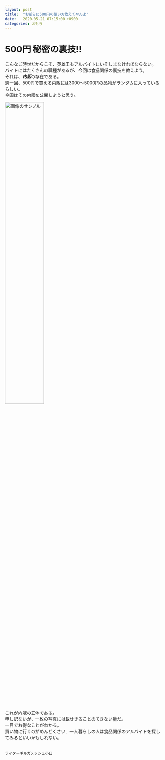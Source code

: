 ```yaml
---
layout: post
title:  "お前らに500円の使い方教えてやんよ"
date:   2020-05-21 07:15:00 +0900
categories: おもろ
---
```

# 500円 秘密の裏技!!
こんなご時世だからこそ、英雄王もアルバイトにいそしまなければならない。  
バイトにはたくさんの職種があるが、今回は食品関係の裏技を教えよう。  
それは、***内販***の存在である。  
週一回、500円で買える内販には3000～5000円の品物がランダムに入っているらしい。  
今回はその内販を公開しようと思う。  

<img src="https://user-images.githubusercontent.com/65491096/82501133-b45d4100-9b2f-11ea-94f0-ad255b840dd9.JPG" alt="画像のサンプル" width="50%" height="50%">   

これが内販の正体である。  
申し訳ないが、一枚の写真には載せきることのできない量だ。  
一目でお得なことがわかる。  
買い物に行くのがめんどくさい、一人暮らしの人は食品関係のアルバイトを探してみるといいかもしれない。  
               
              　　　　　　　　　　　　　　　　　　　　　　　　　　　　　　　　　　　　　　ライターギルガメッシュ小口
